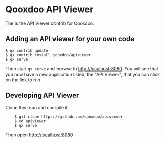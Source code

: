 # Qooxdoo API Viewer

The is the API Viewer contrib for Qooxdoo. 


## Adding an API viewer for your own code
```
$ qx contrib update
$ qx contrib install qooxdoo/apiviewer
$ qx serve 
```
Then start `qx serve` and browse to [http://localhost:8080](http://localhost:8080).  You will see that you now have a new application listed, the "API Viewer", that you can click on the link to run

## Developing API Viewer
Clone this repo and compile it:

```
    $ git clone https://github.com/qooxdoo/apiviewer
    $ cd apiviewer
    $ qx serve
```
Then open [http://localhost:8080](http://localhost:8080)


